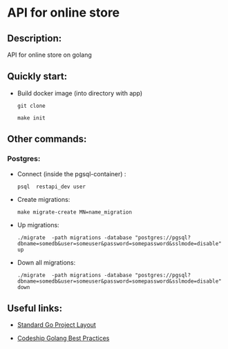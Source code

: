 # API for online store
## Description:
API for online store on golang

## Quickly start:
* Build docker image (into directory with app)

    ```git clone```

     ```make init```

## Other commands:
### Postgres:
 * Connect (inside the pgsql-container) :
 
    ```psql  restapi_dev user```
 * Create migrations:

   ```make migrate-create MN=name_migration```
 * Up migrations:
 
    ```./migrate  -path migrations -database "postgres://pgsql?dbname=somedb&user=someuser&password=somepassword&sslmode=disable" up ``` 

 * Down  all migrations: 

    ```./migrate  -path migrations -database "postgres://pgsql?dbname=somedb&user=someuser&password=somepassword&sslmode=disable"  down```  

## Useful links:

* [Standard Go Project Layout](https://github.com/golang-standards/project-layout)

* [Codeship Golang Best Practices](https://github.com/codeship/go-best-practices)